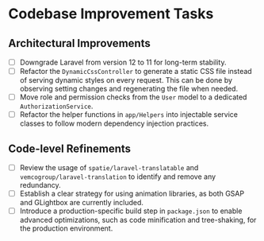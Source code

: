 # Codebase Improvement Tasks

## Architectural Improvements
- [ ] Downgrade Laravel from version 12 to 11 for long-term stability.
- [ ] Refactor the `DynamicCssController` to generate a static CSS file instead of serving dynamic styles on every request. This can be done by observing setting changes and regenerating the file when needed.
- [ ] Move role and permission checks from the `User` model to a dedicated `AuthorizationService`.
- [ ] Refactor the helper functions in `app/Helpers` into injectable service classes to follow modern dependency injection practices.

## Code-level Refinements
- [ ] Review the usage of `spatie/laravel-translatable` and `vemcogroup/laravel-translation` to identify and remove any redundancy.
- [ ] Establish a clear strategy for using animation libraries, as both GSAP and GLightbox are currently included.
- [ ] Introduce a production-specific build step in `package.json` to enable advanced optimizations, such as code minification and tree-shaking, for the production environment. 